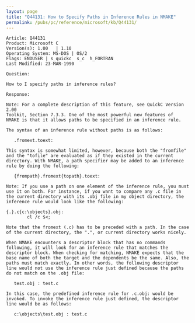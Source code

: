 ```yaml
---
layout: page
title: "Q44131: How to Specify Paths in Inference Rules in NMAKE"
permalink: /pubs/pc/reference/microsoft/kb/Q44131/
---
```


	Article: Q44131
	Product: Microsoft C
	Version(s): 1.00   | 1.10
	Operating System: MS-DOS | OS/2
	Flags: ENDUSER | s_quickc  s_c  h_FORTRAN
	Last Modified: 23-MAR-1990
	
	Question:
	
	How to I specify paths in inference rules?
	
	Response:
	
	Note: For a complete description of this feature, see QuickC Version 2.00
	Toolkit, Section 7.3.3. One of the most powerful new features of
	NMAKE is that it allows paths to be specified in an inference rule.
	
	The syntax of an inference rule without paths is as follows:
	
	   .fromext.toext:
	
	This syntax is somewhat limited, however, because both the "fromfile"
	and the "tofile" are evaluated as if they existed in the current
	directory. With NMAKE, a path specifier may be added to an inference
	rule by doing the following:
	
	   {frompath}.fromext{topath}.toext:
	
	Note: If you use a path on one element of the inference rule, you must
	use it on both. For instance, if you want to compare any .c file in
	the current directory with its .obj file in my object directory, the
	inference rule would look like the following:
	
	{.}.c{c:\objects}.obj:
	        cl /c $<;
	
	Note that the fromext (.c) has to be preceded with a path. In the case
	of the current directory, the ".", or current directory works nicely.
	
	When NMAKE encounters a descriptor block that has no commands
	following, it will look for an inference rule that matches the
	descriptor block. When checking for matching, NMAKE expects that the
	base name of both the target and the dependents be the same. Also, the
	paths must match exactly. In other words, the following descriptor
	line would not use the inference rule just defined because the paths
	do not match on the .obj file:
	
	   test.obj : test.c
	
	In this case, the predefined inference rule for .c.obj: would be
	invoked. To invoke the inference rule just defined, the descriptor
	line would be as follows:
	
	   c:\objects\test.obj : test.c

